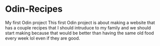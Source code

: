 # Odin-Recipes
My first Odin project
This first Odin project is about making a website that has a couple recipes that I should 
intruduce to my family and we should start making because that would be better than having 
the same old food every week lol even if they are good.